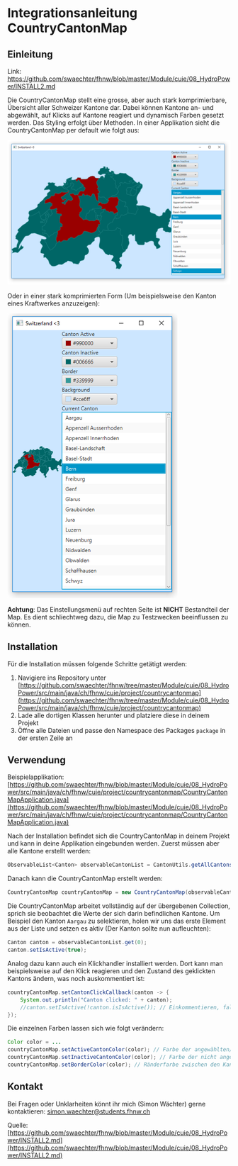 # Integrationsanleitung CountryCantonMap

## Einleitung

Link: https://github.com/swaechter/fhnw/blob/master/Module/cuie/08_HydroPower/INSTALL2.md

Die CountryCantonMap stellt eine grosse, aber auch stark komprimierbare, Übersicht aller Schweizer Kantone dar. Dabei können Kantone an- und abgewählt, auf Klicks auf Kantone reagiert und dynamisch Farben gesetzt werden. Das Styling erfolgt über Methoden. In einer Applikation sieht die CountryCantonMap per default wie folgt aus:

![Missing country canton map image](https://github.com/swaechter/fhnw/blob/master/Module/cuie/08_HydroPower/img/CountryCantonMap1.png?raw=true "CountryCantonMap")

Oder in einer stark komprimierten Form (Um beispielsweise den Kanton eines Kraftwerkes anzuzeigen):

![Missing country canton map image](https://github.com/swaechter/fhnw/blob/master/Module/cuie/08_HydroPower/img/CountryCantonMap2.png?raw=true "CountryCantonMap")

**Achtung**: Das Einstellungsmenü auf rechten Seite ist **NICHT** Bestandteil der Map. Es dient schliechtweg dazu, die Map zu Testzwecken beeinflussen zu können.
## Installation

Für die Installation müssen folgende Schritte getätigt werden:

1. Navigiere ins Repository unter [https://github.com/swaechter/fhnw/tree/master/Module/cuie/08_HydroPower/src/main/java/ch/fhnw/cuie/project/countrycantonmap](https://github.com/swaechter/fhnw/tree/master/Module/cuie/08_HydroPower/src/main/java/ch/fhnw/cuie/project/countrycantonmap)
2. Lade alle dortigen Klassen herunter und platziere diese in deinem Projekt
3. Öffne alle Dateien und passe den Namespace des Packages `package` in der ersten Zeile an

## Verwendung

Beispielapplikation: [https://github.com/swaechter/fhnw/blob/master/Module/cuie/08_HydroPower/src/main/java/ch/fhnw/cuie/project/countrycantonmap/CountryCantonMapApplication.java](https://github.com/swaechter/fhnw/blob/master/Module/cuie/08_HydroPower/src/main/java/ch/fhnw/cuie/project/countrycantonmap/CountryCantonMapApplication.java)

Nach der Installation befindet sich die CountryCantonMap in deinem Projekt und kann in deine Applikation eingebunden werden. Zuerst müssen aber alle Kantone erstellt werden:

```java
ObservableList<Canton> observableCantonList = CantonUtils.getAllCantons();
```

Danach kann die CountryCantonMap erstellt werden:

```java
CountryCantonMap countryCantonMap = new CountryCantonMap(observableCantonList);
```

Die CountryCantonMap arbeitet vollständig auf der übergebenen Collection, sprich sie beobachtet die Werte der sich darin befindlichen Kantone. Um Beispiel den Kanton `Aargau` zu selektieren, holen wir uns das erste Element aus der Liste und setzen es aktiv (Der Kanton sollte nun aufleuchten):

```java
Canton canton = observableCantonList.get(0);
canton.setIsActive(true);
```

Analog dazu kann auch ein Klickhandler installiert werden. Dort kann man beispielsweise auf den Klick reagieren und den Zustand des geklickten Kantons ändern, was noch auskommentiert ist:

```java
countryCantonMap.setCantonClickCallback(canton -> {
    System.out.println("Canton clicked: " + canton);
    //canton.setIsActive(!canton.isIsActive()); // Einkommentieren, falls Status des Kantons geändert werden soll
});
```

Die einzelnen Farben lassen sich wie folgt verändern:

```java
Color color = ... 
countryCantonMap.setActiveCantonColor(color); // Farbe der angewählten/aktiven Kantone
countryCantonMap.setInactiveCantonColor(color); // Farbe der nicht angewählten/inaktiven Kantone
countryCantonMap.setBorderColor(color); // Ränderfarbe zwischen den Kantonen
```

## Kontakt

Bei Fragen oder Unklarheiten könnt ihr mich (Simon Wächter) gerne kontaktieren: simon.waechter@students.fhnw.ch

Quelle: [https://github.com/swaechter/fhnw/blob/master/Module/cuie/08_HydroPower/INSTALL2.md](https://github.com/swaechter/fhnw/blob/master/Module/cuie/08_HydroPower/INSTALL2.md)
